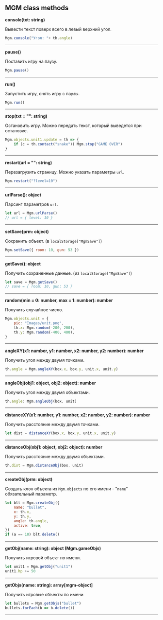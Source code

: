 ## MGM class methods

**console(txt: string)**

Вывести текст поверх всего в левый верхний угол.
```js
Mgm.console("Угол: "+ th.angle)
```
____

**pause()**

Поставить игру на паузу.
```js
Mgm.pause()
```
____

**run()**

Запустить игру, снять игру с паузы.
```js
Mgm.run()
```
____

**stop(txt = "": string)**

Остановить игру. Можно передать текст, который выведется при остановке.
```js
Mgm.objects.unit1.update = th => {
    if (c = th.contact("snake")) Mgm.stop("GAME OVER")
}
```
____

**restart(url = "": string)**

Перезагрузить страницу. Можно указать параметры `url`.
```js
Mgm.restart("?level=10")
```
____

**urlParse(): object**

Парсинг параметров `url`.
```js
let url = Mgm.urlParse()
// url = { level: 10 }
```
____

**setSave(prm: object)**

Сохранить объект. (в `localStorage["MgmSave"]`)
```js
Mgm.setSave({ room: 10, gun: 53 })
```
____

**getSave(): object**

Получить сохраненные данные. (из `localStorage["MgmSave"]`)
```js
let save = Mgm.getSave()
// save = { room: 10, gun: 53 }
```
____

**random(min = 0: number, max = 1: number): number**

Получить случайное число.
```js
Mgm.objects.unit = {
    pic: "Images/unit.png",
    th.x: Mgm.random(-200, 200),
    th.y: Mgm.random(-400, 400),
}
```
____

**angleXY(x1: number, y1: number, x2: number, y2: number): number**

Получить угол между двумя точками.
```js
th.angle = Mgm.angleXY(box.x, box.y, unit.x, unit.y)
```
____

**angleObj(obj1: object, obj2: object): number**

Получить угол между двумя объектами.
```js
th.angle: Mgm.angleObj(box, unit)
```
____

**distanceXY(x1: number, y1: number, x2: number, y2: number): number**

Получить расстояние между двумя точками.
```js
let dist = distanceXY(box.x, box.y, unit.x, unit.y)
```
____

**distanceObj(obj1: object, obj2: object): number**

Получить расстояние между двумя объектами.
```js
th.dist = Mgm.distanceObj(box, unit)
```
____

**createObj(prm: object)**

Создать клон объекта из `Mgm.objects` по его имени - "`name`" обязательный параметр.
```js
let blt = Mgm.createObj({ 
    name: "bullet", 
    x: th.x, 
    y: th.y, 
    angle: th.angle,
    active: true,
})
if (a == 10) blt.delete()
```
____

**getObj(name: string): object (Mgm.gameObjs)**

Получить игровой объект по имени.
```js
let unit1 = Mgm.getObj("unit1")
unit1.hp += 50
```
____

**getObjs(name: string): array[mgm-object]**

Получить игровые объекты по имени
```js
let bullets = Mgm.getObjs("bullet")
bullets.forEach(b => b.delete())
```
____
